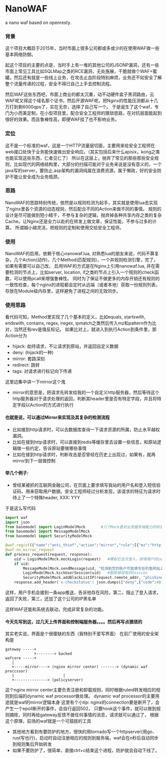 # NanoWAF
a nano waf based on openresty.

### 背景

这个项目大概启于2015年，当时市面上很多公司都或多或少的在使用WAF做一些基本网络防御。

起这个项目的主要的点是，当时手上有一堆的其他公司的JSONP漏洞，还有一些市面上常见工具比如SQLMap之类的RCE漏洞，无处施展，干脆就做个WAF+蜜罐。然后还有就是一些线上业务，在攻击止血阶段特别麻烦，业务还不如安全了解整个流量传递的过程，安全不得已自己上手去控制流程。

然后WAF这些东西吧，市面上商业的都太沉重，动不动硬件盒子黑洞路由，云WAF呢又得这个域名那个证书，然后开源WAF呢，把Nginx的性能压测都从十几万打到剩6000qps了，实在无奈，选择了自己写一个。
于是诞生了这个waf，专门为小而美定制，在小型项目里，配合安全工程师的猥琐思路，在对抗层面能起到很好的效果。而且鲁棒性高，即便WAF挂了也不影响业务。

### 定位

这不是一个标准的waf，这是一个HTTP流量层切面，主要用来给安全工程师在web接口处快于业务能快速做出安全响应。（其实包括后来什么apisix，kong之类也能实现这些东西，仁者见仁了）
所以在这层上，抛弃了常见的那些那些安全规则，比如现代的网络结构里，大部分的扫描可能对于业务来说是没有意义的，一个java写的server，要防止.asp架构的漏洞纯属在浪费资源，属于懒政，好的安全防护不能让安全成为业务瓶颈。


### 思路

NanoWAF的思路特别传统，依然是以规则检测为起手，其实就是使用lua去实现了nginx里各个资源的动态规则，然后配合不同的Action来做不同的事情。
规则的设计是尽可能做到短小精干，不参与复杂的逻辑，抛弃掉各种共享内存之类的复杂Cache。让Nginx还是全力以赴的在转发上做文章，保证性能，不参与过多的计算。
所谓越小越灵活，把规则的定制和使用交给安全工程师。


### 使用
NanoWAF的启用，依赖于核心nanowaf.lua, 对熟悉lua的朋友来说，代码不算复杂，几个Action(动作)，几个Method(匹配规则)，一个并规则检测引擎，完了，如果有需要可以自己改。
启用WAF的方式是在Nginx上引用nanowaf.lua, 并在需要检测的节点上，比如server, location, if之类的节点上引入一个规则的check函数，可以使用pcall来增强鲁棒性。
同时为了保证不做更多的内存开销还有规则的一致性检查，每个nginx的进程都会定时从远端（或者本地）获取一份规则列表，存放在Module级内存里，这样避免了进程之间的无效同步。

### 使用思路
看代码可知，Method里实现了几个基本的定义，比如equals, startswith, endswith, contains, regex, iregex, ipmatch之类然后传入mz和pattern作为比对，当然还有rev是值反标记。
如果比对上，就进入到执行Action到条件里，那Action分为 
  + hijack: 劫持请求，不让请求到原站，并返回自定义数据
  + deny: (hijack的一种)
  + mirror: 套路深刻
  + redirect: 跳转
  + tags: 对请求进行标记向下传递
  
这里边集中讲一下mirror这个鬼
  + mirror的意思是，把请求先转发给我的一个自定义http服务器，然后等待这个http服务器对于请求处理的返回，判断其header里是否有特定字段，并且将特定字段以Action的方式进行执行
  #### 也就是说，可以通过Mirror来实现及其复杂的检测流程
  + 比如接到http请求时，可以去数据库查询一下请求资源的所属，防止水平越权漏洞。
  + 比如在接到http请求时，可以直接到redis等缓存里去设置一些信息，和原站逻辑做一些约定，告诉原站要做哪些事情
  + 比如在接到http请求时，判断攻击是否曾经在历史上出现过，如果有，就再mirror到下一层做控制
  
#### 举几个例子:
  + 曾经某被抓的互联网金融公司，在页面上要求填写我站的用户名和登入短信验证码，用来窃取用户数据。安全工程师经过分析发现，该请求的特征为请求时待上了一个特殊header, XXX: YYY
  
  于是这么写代码
  ```python
  import waf
  import json
  from basemodel import LoginModelMock       #几个Mock是对业务服务端能力的封装
  from basemodel import MessageModelMock
  from basemodel import SecurityModelMock
  
  @waf.regist({"name":"anti_thief","action":"mirror","rule":[{"mz":"http_XXX","method":"equals","pattern":"YYY"}]}) #这里是动态给服务端注册一个规则
  @waf.on_mirror_request
  def process_request(request, response):
      uid = LoginModelMock.mockLogin(request)   #模拟它这次登入，获得用户的id
      if uid:
          MessageModelMock.sendMessage(uid, "检测到您的账户可能填写在钓鱼网站上，个人信息已遭到失窃。本次获取您信息的攻击已被拦截，请注意个人信息防范。") #给用户pushapp消息
          LoginModelMock.kickUserSession(uid)   #剔除掉现有的Session
          SecurityModelMock.addBlackListIP(request.remote_addr, "phishing", "phishing from XXX", 86400*5)。  # 告诉其他风控系统这个IP有危险
      response.add_header('x-checkstatus': json.dumps(["deny",{"code":401}]))    # 告诉waf，返回401，请求就不要给原站了
  ```
  
 这样，用户手机会接到一条app推送，告诉他存在风险，第二，阻止了登入请求，返回了失败，第三，还加了这个公司的IP黑名单
 
 这样WAF还能和系统去联动，完成非常复杂的功能。
 
 
 
 
 #### 今天先写到这，过几天上传界面和控制端服务器。。。。然后再写点猥琐的
 
 
 
 其实老实说，界面是个很傻缺的东西（我特别不爱写界面）
 在前厂使用的安全架构是
 
 ```
 gateway -----+
              +--------> backed
 wafcore -----+
    |
    +-----mirror----> (nginx mirror center) -------> (dynamic waf proccssor)
    |                      |
    +---------------> (policyserver)
 ```
 
 这个nginx mirror center主要负责注册和卸载规则，同时根据ruleid转发相应的规则到后端的dynamic waf processor做处理。
 dynamic waf processor的主要用途就是waf的mirror逻辑本身
 这里有个小tip: nginx的connection要是断开了，会产生一个epoll断开的事件，会自行返回502， 只要hook这个事件，就可以做到规则摘除，同时再给gateway反馈不做任何事情的消息，请求就可以通过了， 根据这个原理，前场的waf就是一个可插拔的工具
 + 其他地方看到有要防护的地方，很快的用tornado写一个httpserver(用go、rust写也行)，启动时自动注册相应的规则到服务端，waf会在n秒后自动同步到规则集后开始转发
 + 如果不要防护了，很简单，直接ctrl+c结束这个进程，防护就会自动下线了。
    
    

